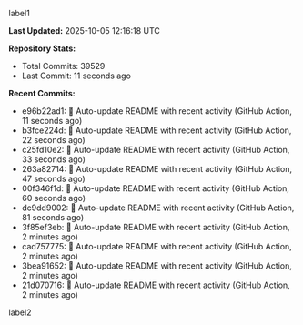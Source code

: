 
label1 
<!-- ACTIVITY_START -->
**Last Updated:** 2025-10-05 12:16:18 UTC

**Repository Stats:**
- Total Commits: 39529
- Last Commit: 11 seconds ago

**Recent Commits:**
- e96b22ad1: 🤖 Auto-update README with recent activity (GitHub Action, 11 seconds ago)
- b3fce224d: 🤖 Auto-update README with recent activity (GitHub Action, 22 seconds ago)
- c25fd10e2: 🤖 Auto-update README with recent activity (GitHub Action, 33 seconds ago)
- 263a82714: 🤖 Auto-update README with recent activity (GitHub Action, 47 seconds ago)
- 00f346f1d: 🤖 Auto-update README with recent activity (GitHub Action, 60 seconds ago)
- dc9dd9002: 🤖 Auto-update README with recent activity (GitHub Action, 81 seconds ago)
- 3f85ef3eb: 🤖 Auto-update README with recent activity (GitHub Action, 2 minutes ago)
- cad757775: 🤖 Auto-update README with recent activity (GitHub Action, 2 minutes ago)
- 3bea91652: 🤖 Auto-update README with recent activity (GitHub Action, 2 minutes ago)
- 21d070716: 🤖 Auto-update README with recent activity (GitHub Action, 2 minutes ago)
<!-- ACTIVITY_END -->

label2
